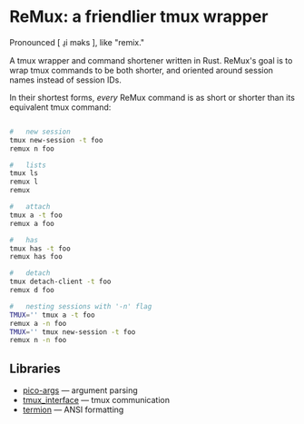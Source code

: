 
# ReMux: a friendlier tmux wrapper

Pronounced \[ ɹ̠i məks \], like "remix."

A tmux wrapper and command shortener written in Rust. ReMux's
goal is to wrap tmux commands to be both shorter, and oriented
around session names instead of session IDs.

In their shortest forms, *every* ReMux command is as short or
shorter than its equivalent tmux command:

```sh

#	new session
tmux new-session -t foo
remux n foo

#	lists
tmux ls
remux l
remux

#	attach
tmux a -t foo
remux a foo

#	has
tmux has -t foo
remux has foo

#	detach
tmux detach-client -t foo
remux d foo

#	nesting sessions with '-n' flag
TMUX='' tmux a -t foo
remux a -n foo
TMUX='' tmux new-session -t foo
remux n -n foo

```

## Libraries

- [pico-args](https://crates.io/crates/pico_args) — argument parsing
- [tmux_interface](https://crates.io/crates/tmux_interface) — tmux communication
- [termion](https://crates.io/crates/termion) — ANSI formatting

